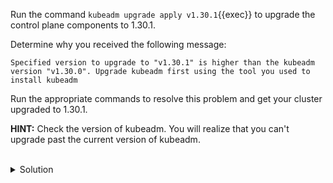 Run the command `kubeadm upgrade apply v1.30.1`{{exec}} to upgrade the control plane components to 1.30.1. 

Determine why you received the following message: 
```
Specified version to upgrade to "v1.30.1" is higher than the kubeadm version "v1.30.0". Upgrade kubeadm first using the tool you used to install kubeadm
```

Run the appropriate commands to resolve this problem and get your cluster upgraded to 1.30.1.

**HINT:** Check the version of kubeadm. You will realize that you can't upgrade past the current version of kubeadm.

<br>
<details><summary>Solution</summary>
<br>

```plain
# get the version of kubeadm
kubeadm version -o json | jq
```{{exec}}

```plain
# upgrade kubeadm to version 1.28.3
sudo apt install -y kubeadm=1.30.1-1.1
```{{exec}}

</details>

[Reference](https://kubernetes.io/docs/setup/production-environment/tools/kubeadm/install-kubeadm/#installing-kubeadm-kubelet-and-kubectl)
